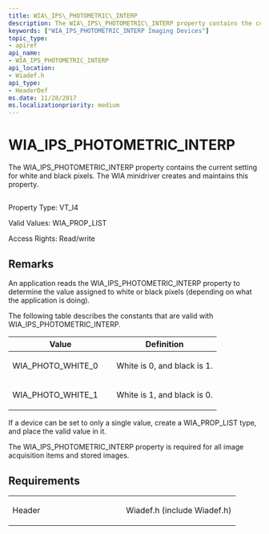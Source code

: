 ```yaml
---
title: WIA\_IPS\_PHOTOMETRIC\_INTERP
description: The WIA\_IPS\_PHOTOMETRIC\_INTERP property contains the current setting for white and black pixels. The WIA minidriver creates and maintains this property.
keywords: ["WIA_IPS_PHOTOMETRIC_INTERP Imaging Devices"]
topic_type:
- apiref
api_name:
- WIA_IPS_PHOTOMETRIC_INTERP
api_location:
- Wiadef.h
api_type:
- HeaderDef
ms.date: 11/28/2017
ms.localizationpriority: medium
---
```


# WIA\_IPS\_PHOTOMETRIC\_INTERP


The WIA\_IPS\_PHOTOMETRIC\_INTERP property contains the current setting for white and black pixels. The WIA minidriver creates and maintains this property.

## <span id="ddk_wia_ips_photometric_interp_si"></span><span id="DDK_WIA_IPS_PHOTOMETRIC_INTERP_SI"></span>


Property Type: VT\_I4

Valid Values: WIA\_PROP\_LIST

Access Rights: Read/write

Remarks
-------

An application reads the WIA\_IPS\_PHOTOMETRIC\_INTERP property to determine the value assigned to white or black pixels (depending on what the application is doing).

The following table describes the constants that are valid with WIA\_IPS\_PHOTOMETRIC\_INTERP.

<table>
<colgroup>
<col width="50%" />
<col width="50%" />
</colgroup>
<thead>
<tr class="header">
<th>Value</th>
<th>Definition</th>
</tr>
</thead>
<tbody>
<tr class="odd">
<td><p>WIA_PHOTO_WHITE_0</p></td>
<td><p>White is 0, and black is 1.</p></td>
</tr>
<tr class="even">
<td><p>WIA_PHOTO_WHITE_1</p></td>
<td><p>White is 1, and black is 0.</p></td>
</tr>
</tbody>
</table>

 

If a device can be set to only a single value, create a WIA\_PROP\_LIST type, and place the valid value in it.

The WIA\_IPS\_PHOTOMETRIC\_INTERP property is required for all image acquisition items and stored images.

Requirements
------------

<table>
<colgroup>
<col width="50%" />
<col width="50%" />
</colgroup>
<tbody>
<tr class="odd">
<td><p>Header</p></td>
<td>Wiadef.h (include Wiadef.h)</td>
</tr>
</tbody>
</table>

 

 





